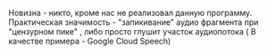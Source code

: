 Новизна - никто, кроме нас не реализовал данную программу. Практическая значимость - "запикивание" аудио фрагмента при "цензурном пике" , либо просто глушит участок аудиопотока ( В качестве примера - Google Cloud Speech)